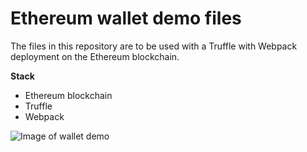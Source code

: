 # Ethereum wallet demo files

The files in this repository are to be used with a Truffle with Webpack deployment on the Ethereum blockchain.

**Stack**
* Ethereum blockchain
* Truffle
* Webpack

![Image of wallet demo](https://github.com/lynkr/eth-wallet-essentials/blob/master/img/wallet-transaction-example.png)

